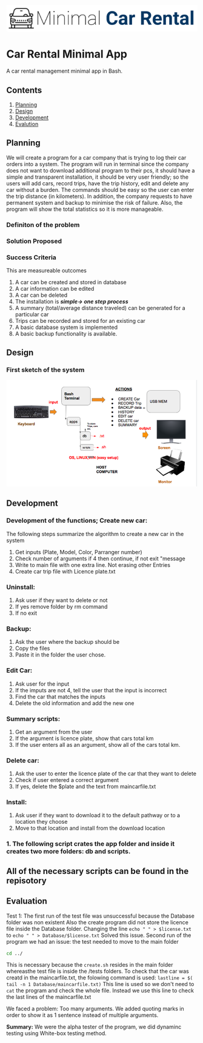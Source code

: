 ![CarRental](logo.png)

Car Rental Minimal App
===========================

A car rental management minimal app in Bash.

Contents
-----
  1. [Planning](#planning)
  1. [Design](#design)
  1. [Development](#development)
  1. [Evalution](#evaluation)

Planning
---------
We will create a program for a car company that is trying to log their car orders into a system. The program will run in terminal since the company does not want to download additional program to their pcs, it should have a simple and transparent installation, it should be very user friendly; so the users will add cars, record trips, have the trip history, edit and delete any car without a burden. The commands should be easy so the user can enter the trip distance (in kilometers). In addition, the company requests to have permanent system and backup to minimise the risk of failure. Also, the program will show the total statistics so it is more manageable.

### Definiton of the problem

### Solution Proposed

### Success Criteria
This are measureable outcomes
1. A car can be created and stored in database
2. A car information can be edited
3. A car can be deleted
4. The installation is ***simple-> one step process***
5. A summary (total/average distance traveled) can be generated for a particular car
6. Trips can be recorded and stored for an existing car
7. A basic database system is implemented
8. A basic backup functionality is available.

Design
-------
### First sketch of the system
![Firstsketch](screenie.png)

Development
--------
### Development of the functions; Create new car:
The following steps summarize the algorithm to create a new car in the system
1) Get inputs (Plate, Model, Color, Parranger number)
2) Check number of arguments if 4 then continue, if not exit "message
3) Write to main file with one extra line. Not erasing other Entries
4) Create car trip file with Licence plate.txt

### Uninstall:
1) Ask user if they want to delete or not
2) If yes remove folder by rm command 
3) If no exit

### Backup:
1) Ask the user where the backup should be
2) Copy the files
3) Paste it in the folder the user chose.

### Edit Car:
1) Ask user for the input
2) If the imputs are not 4, tell the user that the input is incorrect
3) Find the car that matches the inputs
4) Delete the old information and add the new one
### Summary scripts:
1) Get an argument from the user
2) If the argument is licence plate, show that cars total km
3) If the user enters all as an argument, show all of the cars total km.

### Delete car:
1) Ask the user to enter the licence plate of the car that they want to delete
2) Check if user entered a correct argument
3) If yes, delete the $plate and the text from maincarfile.txt

### Install:
1) Ask user if they want to download it to the default pathway or to a location they choose
2) Move to that location and install from the download location

### 1. The following script crates the app folder and inside it creates two more folders: db and scripts.

All of the necessary scripts can be found in the repisotory
----------

Evaluation
-----------
Test 1:
The first run of the test file was unsuccessful because the Database folder was non existent
Also the create program did not store the licence file inside the Database folder.
Changing the line `echo " " > $license.txt` to `echo " " > Database/$license.txt` Solved this issue.
Second run of the program we had an issue: the test needed to move to the main folder
```.sh
cd ../
```
This is necessary because the `create.sh` resides in the main folder whereasthe test file
is inside the /tests folders.
To check that the car was creatd in the maincarfile.txt, the folowing command is used:
`lastline = $( tail -n 1 Database/maincarfile.txt)`
This line is used so we don't need to `cat` the program and check the whole file. Instead we use this line
to check the last lines of the maincarfile.txt

We faced a problem: Too many arguments. We added quoting marks in order to show it as 1 sentence instead of multiple arguments.

**Summary:** We were the alpha tester of the program, we did dynaminc testing using White-box testing method.
